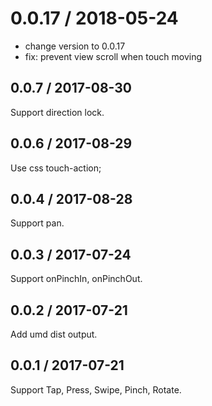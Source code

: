 
0.0.17 / 2018-05-24
==================

  * change version to 0.0.17
  * fix: prevent view scroll when touch moving

## 0.0.7 / 2017-08-30

Support direction lock.

## 0.0.6 / 2017-08-29

Use css touch-action;

## 0.0.4 / 2017-08-28

Support pan.

## 0.0.3 / 2017-07-24

Support onPinchIn, onPinchOut.

## 0.0.2 / 2017-07-21

Add umd dist output.

## 0.0.1 / 2017-07-21

Support Tap, Press, Swipe, Pinch, Rotate.